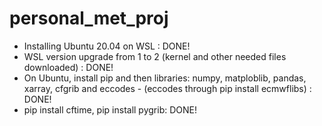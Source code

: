 # personal_met_proj
+ Installing Ubuntu 20.04 on WSL : DONE!
+ WSL version upgrade from 1 to 2 (kernel and other needed files downloaded) : DONE!
+ On Ubuntu, install pip and then libraries: numpy, matploblib, pandas, xarray, cfgrib and eccodes - (eccodes through pip install ecmwflibs) : DONE!
+ pip install cftime, pip install pygrib: DONE!
